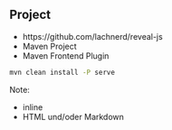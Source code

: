 ## <i class="fa fa-cogs" aria-hidden="true"></i> Project
* <!-- .element: class="fragment" --> https://github.com/lachnerd/reveal-js
* <!-- .element: class="fragment" --> Maven Project
* <!-- .element: class="fragment" --> Maven Frontend Plugin

```bash
mvn clean install -P serve
```
<!-- .element: class="fragment" -->

Note:
- inline
- HTML und/oder Markdown

